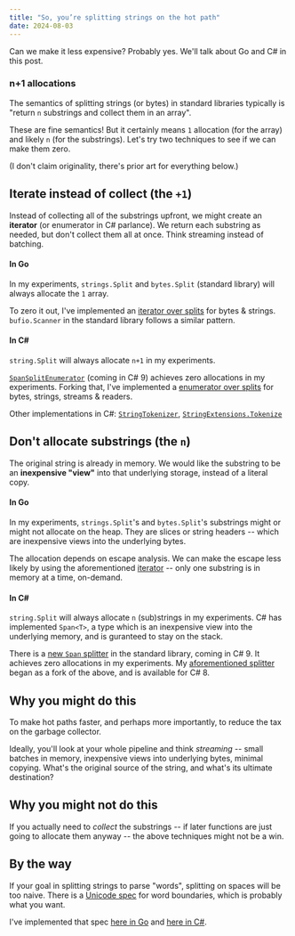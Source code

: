 ```yaml
---
title: "So, you’re splitting strings on the hot path"
date: 2024-08-03
---
```


Can we make it less expensive? Probably yes. We'll talk about Go and C# in this post.

### n+1 allocations

The semantics of splitting strings (or bytes) in standard libraries typically is "return `n` substrings and collect them in an array".

These are fine semantics! But it certainly means `1` allocation (for the array) and likely `n` (for the substrings). Let's try two techniques to see if we can make them zero.

(I don't claim originality, there's prior art for everything below.)

## Iterate instead of collect (the `+1`)

Instead of collecting all of the substrings upfront, we might create an **iterator** (or enumerator in C# parlance). We return each substring as needed, but don't collect them all at once. Think streaming instead of batching.

#### In Go

In my experiments, `strings.Split` and `bytes.Split` (standard library) will always allocate the `1` array.

To zero it out, I've implemented an [iterator over splits](https://github.com/clipperhouse/split) for bytes & strings. `bufio.Scanner` in the standard library follows a similar pattern.

#### In C#

`string.Split` will always allocate `n+1` in my experiments.

[`SpanSplitEnumerator`](https://github.com/dotnet/runtime/pull/104534) (coming in C# 9) achieves zero allocations in my experiments. Forking that, I've implemented a [enumerator over splits](https://github.com/clipperhouse/Split.net) for bytes, strings, streams & readers.

Other implementations in C#: [`StringTokenizer`](https://learn.microsoft.com/en-us/dotnet/core/extensions/primitives#the-stringtokenizer-type), [`StringExtensions.Tokenize`](https://learn.microsoft.com/en-us/dotnet/api/microsoft.toolkit.highperformance.extensions.stringextensions.tokenize?view=win-comm-toolkit-dotnet-6.1)

## Don't allocate substrings (the `n`)

The original string is already in memory. We would like the substring to be an **inexpensive "view"** into that underlying storage, instead of a literal copy.

#### In Go

In my experiments, `strings.Split`'s and `bytes.Split`'s substrings might or might not allocate on the heap. They are slices or string headers -- which are inexpensive views into the underlying bytes.

The allocation depends on escape analysis. We can make the escape less likely by using the aforementioned [iterator](https://github.com/clipperhouse/split) -- only one substring is in memory at a time, on-demand.

#### In C#

`string.Split` will always allocate `n` (sub)strings in my experiments. C# has implemented `Span<T>`, a type which is an inexpensive view into the underlying memory, and is guranteed to stay on the stack.

There is a [new `Span` splitter](https://github.com/dotnet/runtime/pull/104534) in the standard library, coming in C# 9. It achieves zero allocations in my experiments. My [aforementioned splitter](https://github.com/clipperhouse/Split.net) began as a fork of the above, and is available for C# 8.

## Why you might do this

To make hot paths faster, and perhaps more importantly, to reduce the tax on the garbage collector.

Ideally, you'll look at your whole pipeline and think _streaming_ -- small batches in memory, inexpensive views into underlying bytes, minimal copying. What's the original source of the string, and what's its ultimate destination?

## Why you might not do this

If you actually need to _collect_ the substrings -- if later functions are just going to allocate them anyway -- the above techniques might not be a win.

## By the way

If your goal in splitting strings to parse "words", splitting on spaces will be too naive. There is a [Unicode spec](https://www.unicode.org/reports/tr29/#Word_Boundaries) for word boundaries, which is probably what you want.

I've implemented that spec [here in Go](https://github.com/clipperhouse/uax29) and [here in C#](https://github.com/clipperhouse/uax29.net).
